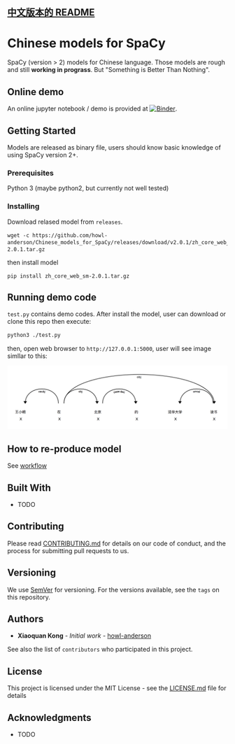 [中文版本的 README](README.zh-Hans.md)
------------------------------

# Chinese models for SpaCy

SpaCy (version > 2) models for Chinese language. Those models are rough and still **working in prograss**. But "Something is Better Than Nothing".

## Online demo

An online jupyter notebook / demo is provided at [![Binder](https://mybinder.org/badge.svg)](https://mybinder.org/v2/gh/howl-anderson/Chinese_models_for_SpaCy/master?filepath=notebooks%2Fdemo.ipynb).

## Getting Started

Models are released as binary file, users should know basic knowledge of using SpaCy version 2+.

### Prerequisites

Python 3 (maybe python2, but currently not well tested)

### Installing

Download relased model from `releases`.

```
wget -c https://github.com/howl-anderson/Chinese_models_for_SpaCy/releases/download/v2.0.1/zh_core_web_sm-2.0.1.tar.gz
```

then install model

```
pip install zh_core_web_sm-2.0.1.tar.gz
```


## Running demo code

`test.py` contains demo codes. After install the model, user can download or clone this repo then execute:

```bash
python3 ./test.py
```

then, open web browser to `http://127.0.0.1:5000`, user will see image simllar to this:

![Dependency of doc](.images/dependency_of_doc.png)

## How to re-produce model

See [workflow](workflow.md)

## Built With

* TODO

## Contributing

Please read [CONTRIBUTING.md](https://gist.github.com/PurpleBooth/b24679402957c63ec426) for details on our code of conduct, and the process for submitting pull requests to us.

## Versioning

We use [SemVer](http://semver.org/) for versioning. For the versions available, see the `tags` on this repository.

## Authors

* **Xiaoquan Kong** - *Initial work* - [howl-anderson](https://github.com/howl-anderson)

See also the list of `contributors` who participated in this project.

## License

This project is licensed under the MIT License - see the [LICENSE.md](LICENSE.md) file for details

## Acknowledgments

* TODO
